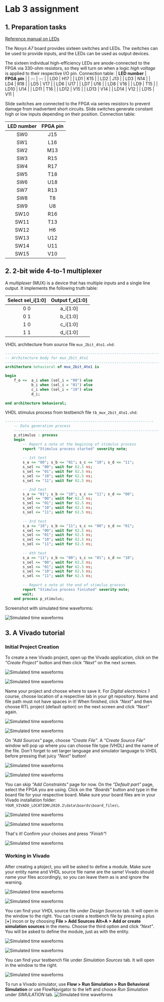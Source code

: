# Lab 3 assignment

## 1. Preparation tasks

[Reference manual on LEDs](https://reference.digilentinc.com/reference/programmable-logic/nexys-a7/reference-manual#basic_io)

The *Nexys A7* board provides sixteen switches and LEDs. The switches can be used to provide inputs, and the LEDs can be used as output devices.

The sixteen individual high-efficiency LEDs are anode-connected to the FPGA via 330-ohm resistors, so they will turn on when a logic *high voltage* is applied to their respective I/O pin. Connection table:
| **LED number** | **FPGA pin** |
| :-: | :-: |
| LD0 | H17 |
| LD1 | K15 |
| LD2 | J13 |
| LD3 | N14 |
| LD4 | R18 |
| LD5 | V17 |
| LD6 | U17 |
| LD7 | U16 |
| LD8 | V16 |
| LD9 | T15 |
| LD10 | U14 |
| LD11 | T16 |
| LD12 | V15 |
| LD13 | V14 |
| LD14 | V12 |
| LD15 | V11 |


Slide switches are connected to the FPGA via series resistors to prevent damage from inadvertent short circuits. Slide switches generate constant high or low inputs depending on their position. Connection table:

| **LED number** | **FPGA pin** |
| :-: | :-: |
| SW0 | J15 |
| SW1 | L16 |
| SW2 | M13 |
| SW3 | R15 |
| SW4 | R17 |
| SW5 | T18 |
| SW6 | U18 |
| SW7 | R13 |
| SW8 | T8 |
| SW9 | U8 |
| SW10 | R16 |
| SW11 | T13 |
| SW12 | H6 |
| SW13 | U12 |
| SW14 | U11 |
| SW15 | V10 |

## 2. 2-bit wide 4-to-1 multiplexer

A *multiplexer* (MUX) is a device that has multiple inputs and a single line output. It implements the following truth table:

| **Select sel_i[1:0]** | **Output f_o[1:0]** |
| :-: | :-: |
| 0 0 | a_i[1:0] |
| 0 1 | b_i[1:0] |
| 1 0 | c_i[1:0] |
| 1 1 | d_i[1:0] |

VHDL architecture from source file ```mux_2bit_4to1.vhd```:

```vhdl
------------------------------------------------------------------------
-- Architecture body for mux_2bit_4to1
------------------------------------------------------------------------
architecture behavioral of mux_2bit_4to1 is

begin
    f_o <=  a_i when (sel_i = "00") else 
            b_i when (sel_i = "01") else 
            c_i when (sel_i = "10") else 
            d_i;
 
end architecture behavioral;
```

VHDL stimulus process from testbench file ```tb_mux_2bit_4to1.vhd```:

```vhdl
--------------------------------------------------------------------
    -- Data generation process
    --------------------------------------------------------------------
    p_stimulus : process
    begin
        -- Report a note at the begining of stimulus process
        report "Stimulus process started" severity note;
        
        -- 1st test
        s_a <= "00"; s_b <= "01"; s_c <= "10"; s_d <= "11"; 
        s_sel <= "00"; wait for 62.5 ns;
        s_sel <= "01"; wait for 62.5 ns;
        s_sel <= "10"; wait for 62.5 ns;
        s_sel <= "11"; wait for 62.5 ns;

        -- 2nd test
        s_a <= "01"; s_b <= "10"; s_c <= "11"; s_d <= "00"; 
        s_sel <= "00"; wait for 62.5 ns;
        s_sel <= "01"; wait for 62.5 ns;
        s_sel <= "10"; wait for 62.5 ns;
        s_sel <= "11"; wait for 62.5 ns;
        
        -- 3rd test
        s_a <= "10"; s_b <= "11"; s_c <= "00"; s_d <= "01"; 
        s_sel <= "00"; wait for 62.5 ns;
        s_sel <= "01"; wait for 62.5 ns;
        s_sel <= "10"; wait for 62.5 ns;
        s_sel <= "11"; wait for 62.5 ns;
        
        -- 4th test
        s_a <= "11"; s_b <= "00"; s_c <= "01"; s_d <= "10"; 
        s_sel <= "00"; wait for 62.5 ns;
        s_sel <= "01"; wait for 62.5 ns;
        s_sel <= "10"; wait for 62.5 ns;
        s_sel <= "11"; wait for 62.5 ns;
            
        -- Report a note at the end of stimulus process
        report "Stimulus process finished" severity note;
        wait;
    end process p_stimulus;
```

Screenshot with simulated time waveforms:

![Simulated time waveforms](Images/waveforms.png)

## 3. A Vivado tutorial

### Initial Project Creation

To create a new Vivado project, open up the Vivado application, click on the *“Create Project”* button and then click *“Next”* on the next screen.

![Simulated time waveforms](Images/t1.png)

![Simulated time waveforms](Images/t2.png)

Name your project and choose where to save it. For *Digital electronics 1* course, choose location of a respective lab in your git repository. Name and file path must not have spaces in it! When finished, click *“Next”* and then choose RTL project (default option) on the next screen and click *“Next”* again.

![Simulated time waveforms](Images/t3.png)

![Simulated time waveforms](Images/t4.png)

On *"Add Sources"* page, choose *“Create File”*. A *“Create Source File”* window will pop up where you can choose file type (VHDL) and the name of the file. Don't forget to set targer language and simulator language to VHDL before pressing that juicy *"Next"* button! 

![Simulated time waveforms](Images/t5.png)

![Simulated time waveforms](Images/t13.png)

You can skip *"Add Constraints"* page for now. 
On the *"Default part"* page, select the FPGA you are using. Click on the *“Boards”* button and type in the board file for your respective board. Make sure your board files are in your Vivado installation folder: ```YOUR_VIVADO_LOCATION\2020.2\data\boards\board_files\```.

![Simulated time waveforms](Images/t6.png)

![Simulated time waveforms](Images/t7.png)

That's it! Confirm your choises and press *"Finish"*!

![Simulated time waveforms](Images/t8.png)

### Working in Vivado

After creating a ptoject, you will be asked to define a module. Make sure your entity name and VHDL source file name are the same! Vivado should name your files accordingly, so you can leave them as is and ignore the warning.

![Simulated time waveforms](Images/t9.png)

![Simulated time waveforms](Images/t10.png)

You can find your VHDL source file under *Design Sources* tab. It will open in the window to the right. 
You can create a testbench file by pressing a plus [**+**] incon or by choosing **File > Add Sources Alt+A > Add or create simulation sources** in the menu. Choose the third option and click *"Next"*. You will be asked to define the module, just as with the entity.

![Simulated time waveforms](Images/t11.png)

![Simulated time waveforms](Images/t12.png)

You can find your testbench file under *Simulation Sources* tab. It will open in the window to the right. 

![Simulated time waveforms](Images/t16.png)

To run a Vivado simulator, use **Flow > Run Simulation > Run Behavioral Simulation** or use FlowNavigator to the left and choose *Run Simulation* under *SIMULATION* tab.
![Simulated time waveforms](Images/t19.png)